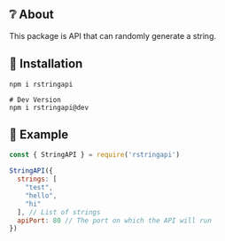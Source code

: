 ## ❔ About
This package is API that can randomly generate a string.
## 🏁 Installation
```
npm i rstringapi

# Dev Version
npm i rstringapi@dev
```
## 💬 Example
```js
const { StringAPI } = require('rstringapi')

StringAPI({
  strings: [
    "test",
    "hello",
    "hi"
  ], // List of strings
  apiPort: 80 // The port on which the API will run
})
```
